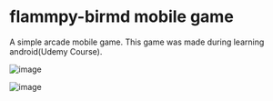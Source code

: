 # flammpy-birmd mobile game
A simple arcade mobile game. This game was made during learning android(Udemy Course).


![image](https://github.com/navinkti/flappy-bird/assets/64195592/5db5e71b-916e-41a6-a6f0-d5669f877391)


![image](https://github.com/navinkti/flappy-bird/assets/64195592/2622cd91-da0a-41c7-adcc-87fc980e4dbd)

